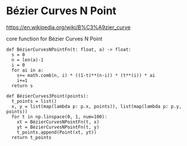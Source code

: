 # Bézier Curves N Point

https://en.wikipedia.org/wiki/B%C3%A9zier_curve

core function for Bézier Curves N Point
```python3
def BézierCurvesNPointFn(t: float, a) -> float:
  s = 0
  n = len(a)-1
  i = 0
  for ai in a:
    s+= math.comb(n, i) * ((1-t)**(n-i)) * (t**(i)) * ai
    i+=1
  return s
```


```python3
def BézierCurves3Point(points):
  t_points = list()
  x, y = list(map(lambda p: p.x, points)), list(map(lambda p: p.y, points))
  for t in np.linspace(0, 1, num=100):
    xt = BézierCurvesNPointFn(t, x)
    yt = BézierCurvesNPointFn(t, y)
    t_points.append(Point(xt, yt))
  return t_points
```
